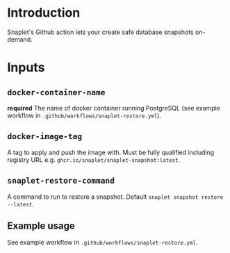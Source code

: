# Introduction

Snaplet's Github action lets your create safe database snapshots on-demand.

# Inputs

## `docker-container-name`

**required** The name of docker container running PostgreSQL (see example workflow in `.github/workflows/snaplet-restore.yml`).

## `docker-image-tag`

A tag to apply and push the image with. Must be fully qualified including registry URL e.g. `ghcr.io/snaplet/snaplet-snapshot:latest`.

## `snaplet-restore-command`

A command to run to restore a snapshot. Default `snaplet snapshot restore --latest`.

## Example usage

See example workflow in `.github/workflows/snaplet-restore.yml`.
